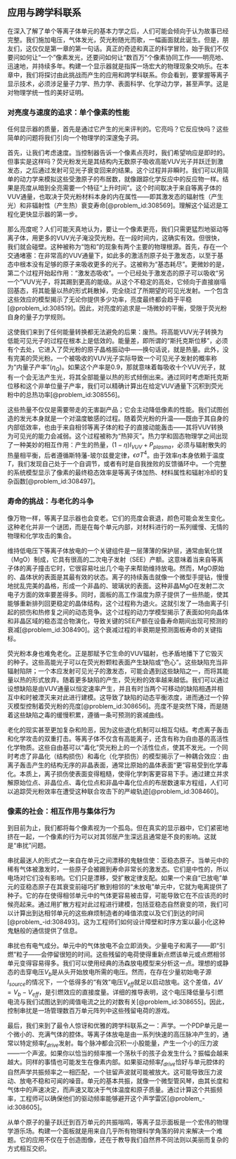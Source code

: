 ## 应用与跨学科联系

在深入了解了单个等离子体单元的基本力学之后，人们可能会倾向于认为故事已经完整。我们施加电压，气体发光，荧光粉随光而歌，一幅画面就此诞生。但是，朋友们，这仅仅是第一章的第一句话。真正的奇迹和真正的科学冒险，始于我们不仅要问如何让“一个”像素发光，还要问如何让“数百万”个像素协同工作——明亮地、迅速地，并持续多年。构建一个显示器就是指挥一场宏大的物理现象交响乐。在本章中，我们将探讨由此挑战而产生的应用和跨学科联系。你会看到，要掌握等离子显示技术，必须涉足量子力学、热力学、表面科学、化学动力学，甚至声学。这是对物理学统一性的美好证明。

### 对亮度与速度的追求：单个像素的性能

任何显示器的质量，首先是通过它产生的光来评判的。它亮吗？它反应快吗？这些简单的问题将我们引向一个物理学的深邃兔子洞。

首先，让我们考虑速度。当控制器告诉一个像素点亮时，我们希望响应是即时的。但事实是这样吗？荧光粉发光是其结构内无数原子吸收高能VUV光子并跃迁到激发态，之后通过发射可见光子衰变回来的结果。这个过程并非瞬时。我们可以用简单的动力学来模拟这些受激原子的布居数，就像跟踪化学反应中的反应物一样。结果是亮度从暗到全亮需要一个特征“上升时间”。这个时间取决于来自等离子体的VUV通量，也取决于荧光粉材料本身的内在属性——即其激发态的辐射性（产生光）和非辐射性（产生热）衰变寿命[@problem_id:308569]。理解这个延迟是工程化更快显示器的第一步。

那么亮度呢？人们可能天真地认为，要让一个像素更亮，我们只需更猛烈地驱动等离子体，用更多的VUV光子淹没荧光粉。在一段时间内，这确实有效。但很快，我们就会碰壁。这种被称为“饱和”的现象有两个主要的物理根源。首先，存在一个交通堵塞：在非常高的VUV通量下，如此多的激活剂原子处于激发态，以至于基态中根本没有足够的原子来吸收更多的光子。这被称为“基态耗尽”。更微妙的是，第二个过程开始起作用：“激发态吸收”。一个已经处于激发态的原子可以吸收“另一个”VUV光子，将其踢到更高的能级。从这个不稳定的高处，它倾向于直接崩塌回基态，将其能量以热的形式耗散掉，完全绕过了所期望的可见光发射。一个包含这些效应的模型揭示了无论你提供多少功率，亮度最终都会趋于平稳[@problem_id:308519]。因此，对亮度的追求是一场微妙的平衡，受限于荧光粉自身的量子力学规则。

这使我们来到了任何能量转换都无法避免的后果：废热。将高能VUV光子转换为低能可见光子的过程在根本上是低效的。能量差，即所谓的“斯托克斯位移”，必须有个去处，它进入了荧光粉的原子晶格振动中——换句话说，就是热量。此外，没有完美的荧光粉。一个被吸收的VUV光子实际导致一个可见光子发射的概率称为“内量子产率”($\eta_Q$)。如果这个产率是0.9，那就意味着每吸收十个VUV光子，就有一个会无法产生光，将其全部能量以热的形式倾倒出来。通过同时考虑斯托克斯位移和这个非单位量子产率，我们可以精确计算出在给定VUV通量下沉积到荧光粉中的总热功率[@problem_id:308556]。

这些热量不仅仅是需要带走的无害副产品；它会主动降低像素的性能。我们试图创造的发光本身就是一个对温度敏感的过程。随着荧光粉的升温——既由于其自身的内部低效率，也由于来自相邻等离子体的粒子的直接动能轰击——其将VUV转换为可见光的能力会减弱。这个过程被称为“热猝灭”。热力学和固态物理学之间出现了一种美妙的相互作用：产生的热量，$(1-\eta)I_{VUV} + P_{plasma}$，必须与辐射散失的热量相平衡，后者遵循斯特藩-玻尔兹曼定律，$\epsilon \sigma T^4$。由于效率$\eta$本身依赖于温度$T$，我们发现自己处于一个自调节，或者有时是自我挫败的反馈循环中。一个完整的系统模型显示了像素的最终稳态效率是等离子体加热、材料属性和辐射冷却的复杂函数[@problem_id:308497]。

### 寿命的挑战：与老化的斗争

像万物一样，等离子显示器也会变老。它们的亮度会衰退，颜色可能会发生变化。这种老化并非一个谜团，而是在每个单元内部，对材料进行的一系列缓慢、无情的物理和化学攻击的集合。

维持低电压下等离子体放电的一个关键组件是一层薄薄的保护层，通常由氧化镁（MgO）制成，它具有很高的二次电子发射（SEE）产额。这意味着当来自等离子体的离子撞击它时，它很容易吐出几个电子来帮助维持放电。然而，MgO原始的、晶体状的表面是其最有效的状态。离子的持续轰击就像一个微型手提钻，慢慢地扰乱完美的晶格，形成一个非晶的、玻璃状的表面。这种非晶MgO在发射二次电子方面的效率要差得多。同时，面板的高工作温度为原子提供了一些热能，使其能够重新排列回更稳定的晶体结构，这个过程称为退火。这就引发了一场由离子引起的损伤和热修复之间的动态竞争。这个过程的动力学模型揭示了表面如何向晶体和非晶区域的稳态混合物演化，导致关键的SEE产额在设备寿命期间出现可预测的衰减[@problem_id:308490]。这个衰减过程的半衰期是预测面板寿命的关键指标。

荧光粉本身也难免老化。正是那赋予它生命的VUV辐射，也矛盾地播下了它毁灭的种子。这些高能光子可以在荧光粉颗粒表面产生缺陷或“色心”。这些缺陷充当非辐射陷阱；一个本应发射可见光子的激发态，可能会遇到这些缺陷之一，而将其能量以热的形式放弃。随着更多缺陷的产生，荧光粉的效率越来越低。我们可以通过设想缺陷是由VUV通量以恒定速率产生，并且有时当两个可移动的缺陷相遇并相互中和时被湮灭来对此进行建模。这导致了缺陷的动态平衡浓度，进而通过一个猝灭模型控制着荧光粉的亮度[@problem_id:308656]。亮度不是突然下降，而是随着这些缺陷之毒的缓慢积累，遵循一条可预测的衰减曲线。

老化的现实甚至更加复杂和险恶，因为这些退化机制可以相互勾结。考虑离子轰击和化学攻击的双重打击。等离子体不仅含有高能离子，还含有称为自由基的高活性化学物质。这些自由基可以“毒化”荧光粉上的一个活性位点，使其不发光。一个同时考虑了非晶化（结构损伤）和毒化（化学损伤）的模型揭示了一种耦合效应：由离子轰击产生的结构无序的非晶表面，通常比原始的晶体表面“更”容易受到化学毒化。本质上，离子损伤使表面变得粗糙，使得化学刺客更容易下手。通过建立并求解原始位点、非晶位点、毒化位点和非晶中毒化位点的布居数速率方程组，人们可以追踪荧光粉效率在遭受这种联合攻击下的严峻轨迹[@problem_id:308460]。

### 像素的社会：相互作用与集体行为

到目前为止，我们都将每个像素视为一个孤岛。但在真实的显示器中，它们紧密地挤在一起，一个像素的行为可以对其邻居产生深远且通常是不良的影响。这就是“串扰”问题。

串扰最迷人的形式之一来自在单元之间漂移的鬼魅信使：亚稳态原子。当单元中的稀有气体被激发时，一些原子会被踢到寿命非常长的激发态。它们是中性的，所以电场对它们没有影响。它们只是漂移，受扩散定律支配。如果一个来自“已放电”单元的亚稳态原子在其衰变前碰巧扩散到相邻的“未放电”单元中，它就为电离提供了种子。它的存在使得相邻单元中的气体更容易被击穿，可能导致它在不应该亮的时候亮起来。通过用扩散方程对此过程进行建模，包括亚稳态自然衰变的项，我们可以计算出到达相邻单元的这些麻烦制造者的峰值浓度以及它们到达的时间[@problem_-id:308493]。这为工程师们如何设计障壁和时序方案以最小化这种鬼魅般的通信提供了信息。

串扰也有电气成分。单元中的气体放电不会立即消失。少量电子和离子——即“引燃”粒子——会停留很短的时间。这些残留的电荷使得重新点燃该单元或点燃相邻单元变得容易得多。我们可以使用经典的汤森放电模型来分析这一点。理想的或静态的击穿电压$V_b$是从头开始放电所需的电压。然而，在存在少量初始电子源$I_{source}$的情况下，一个低得多的“有效”电压$V_{eff}$就足以启动放电。这个差值，$\Delta V = V_b - V_{eff}$，是引燃效应的直接度量。详细的推导表明，这个电压降低量与引燃电流与我们试图达到的阈值电流之比的对数有关[@problem_id:308655]。因此，控制串扰是一场管理数百万单元阵列中这些残留电荷的游戏。

最后，我们来到了最令人惊讶和优雅的跨学科联系之一：声学。一个PDP单元是一个微小的、充满气体的腔体。等离子体放电是由一系列快速的高压脉冲产生的，通常以特定频率$f_{drive}$发射。每个脉冲都会沉积一小股能量，产生一个小的压力波——一个声波。如果你以恰当的频率推一个荡秋千的孩子会发生什么？振幅会越来越大。同样的事情也可能发生在像素内部。如果驱动频率$f_{drive}$恰好与单元腔体的自然声学共振频率之一相匹配，一个驻留声波就可能被放大。这可能导致压力波动、放电不稳和可闻的噪音。单元的基本共振，就像一个微型管风琴，由其长度和气体中的声速决定，而声速又取决于气体温度和原子质量。通过计算这个共振频率，工程师可以确保他们的驱动频率能够避开这个声学雷区[@problem_-id:308605]。

从单个原子的量子跃迁到百万单元的共振嗡鸣，等离子显示面板是一个宏伟的物理学游乐场。构建一个面板就是用来自几乎所有物理科学角落的碎片来解决一个难题。它的应用不仅在于创造图像，还在于教导我们自然界不同法则以美丽而复杂的方式相互交织。